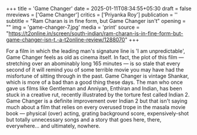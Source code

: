 +++
title = 'Game Changer'
date = 2025-01-11T08:34:55+05:30
draft = false
mreviews = ['Game Changer']
critics = ['Priyanka Roy']
publication = ''
subtitle = "Ram Charan is in fine form, but Game Changer isn't"
opening = ""
img = 'game-changer-7.jpg'
media = 'print'
source = "https://t2online.in/screen/south-indian/ram-charan-is-in-fine-form-but-game-changer-isn-t.-a-t2online-review/1288070"
+++

For a film in which the leading man's signature line is 'I am unpredictable', Game Changer feels as old as cinema itself. In fact, the plot of this film — stretching over an abominably long 165 minutes — is so stale that every second of it will remind you of some terrible movie you may have had the misfortune of sitting through in the past. Game Changer is vintage Shankar, which is more of a bad than a good thing these days. The man who once gave us films like Gentleman and Anniyan, Enthiran and Indian, has been stuck in a creative rut, recently illustrated by the torture fest called Indian 2. Game Changer is a definite improvement over Indian 2 but that isn't saying much about a film that relies on every overused trope in the masala movie book — physical (over) acting, grating background score, expensively-shot but totally unnecessary songs and a story that goes here, there, everywhere... and ultimately, nowhere.
